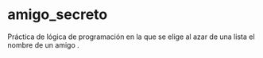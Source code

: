 # amigo_secreto
Práctica de lógica de programación en la que se elige al azar de una lista el nombre de un amigo .
